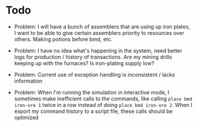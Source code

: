 # Todo

- Problem: I will have a bunch of assemblers that are using up iron plates, I want to be able to give certain assemblers
priority to resources over others. Making potions before bmd, etc.

- Problem: I have no idea what's happening in the system, need better logs for production / history of transactions. Are my mining drills keeping up with the furnaces? Is iron-plating supply low? 

- Problem: Current use of exception handling is inconsistent / lacks information

- Problem: When I'm running the simulation in interactive mode, I sometimes make inefficient calls to the commands, like calling `place bmd iron-ore 1` twice in a row instead of doing `place bmd iron-ore 2`. When I export my command history to a script file, these calls should be optimized